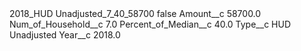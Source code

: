 <?xml version="1.0" encoding="UTF-8"?>
<CustomMetadata xmlns="http://soap.sforce.com/2006/04/metadata" xmlns:xsi="http://www.w3.org/2001/XMLSchema-instance" xmlns:xsd="http://www.w3.org/2001/XMLSchema">
    <label>2018_HUD Unadjusted_7_40_58700</label>
    <protected>false</protected>
    <values>
        <field>Amount__c</field>
        <value xsi:type="xsd:double">58700.0</value>
    </values>
    <values>
        <field>Num_of_Household__c</field>
        <value xsi:type="xsd:double">7.0</value>
    </values>
    <values>
        <field>Percent_of_Median__c</field>
        <value xsi:type="xsd:double">40.0</value>
    </values>
    <values>
        <field>Type__c</field>
        <value xsi:type="xsd:string">HUD Unadjusted</value>
    </values>
    <values>
        <field>Year__c</field>
        <value xsi:type="xsd:double">2018.0</value>
    </values>
</CustomMetadata>
